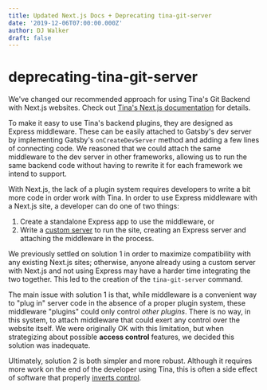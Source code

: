 ```yaml
---
title: Updated Next.js Docs + Deprecating tina-git-server
date: '2019-12-06T07:00:00.000Z'
author: DJ Walker
draft: false
---
```


# deprecating-tina-git-server

We've changed our recommended approach for using Tina's Git Backend with Next.js websites. Check out [Tina's Next.js documentation](https://github.com/taylorux/tinacms.org/tree/ec3e5c1e5736454379815f45595441bd79d85a2d/docs/nextjs/adding-backends/README.md) for details.

To make it easy to use Tina's backend plugins, they are designed as Express middleware. These can be easily attached to Gatsby's dev server by implementing Gatsby's `onCreateDevServer` method and adding a few lines of connecting code. We reasoned that we could attach the same middleware to the dev server in other frameworks, allowing us to run the same backend code without having to rewrite it for each framework we intend to support.

With Next.js, the lack of a plugin system requires developers to write a bit more code in order work with Tina. In order to use Express middleware with a Next.js site, a developer can do one of two things:

1. Create a standalone Express app to use the middleware, or
2. Write a [custom server](https://nextjs.org/docs#custom-server-and-routing) to run the site, creating an Express server and attaching the middleware in the process.

We previously settled on solution 1 in order to maximize compatibility with any existing Next.js sites; otherwise, anyone already using a custom server with Next.js and not using Express may have a harder time integrating the two together. This led to the creation of the `tina-git-server` command.

The main issue with solution 1 is that, while middleware is a convenient way to "plug in" server code in the absence of a proper plugin system, these middleware "plugins" could only control _other plugins_. There is no way, in this system, to attach middleware that could exert any control over the website itself. We were originally OK with this limitation, but when strategizing about possible **access control** features, we decided this solution was inadequate.

Ultimately, solution 2 is both simpler and more robust. Although it requires more work on the end of the developer using Tina, this is often a side effect of software that properly [inverts control](https://kentcdodds.com/blog/inversion-of-control/).

